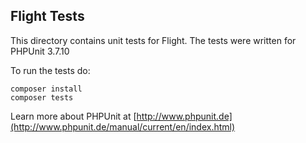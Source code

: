 ## Flight Tests

This directory contains unit tests for Flight. The tests were written for PHPUnit 3.7.10

To run the tests do:

    composer install
    composer tests

Learn more about PHPUnit at [http://www.phpunit.de](http://www.phpunit.de/manual/current/en/index.html)
